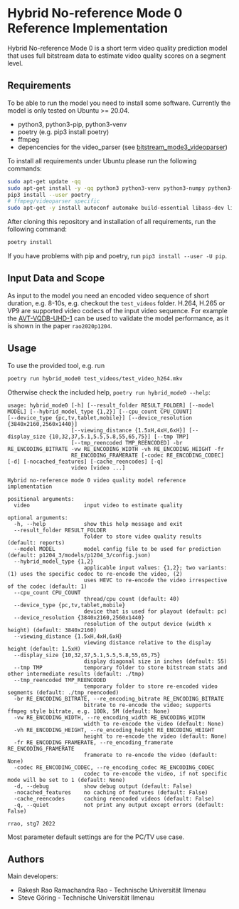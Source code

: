 # Hybrid No-reference Mode 0 Reference Implementation
Hybrid No-reference Mode 0 is a short term video quality prediction model that uses full bitstream data to estimate video quality scores on a segment level.

## Requirements
To be able to run the model you need to install some software.
Currently the model is only tested on Ubuntu >= 20.04.

* python3, python3-pip, python3-venv
* poetry (e.g. pip3 install poetry)
* ffmpeg
* depencencies for the video_parser (see [bitstream_mode3_videoparser](https://github.com/Telecommunication-Telemedia-Assessment/bitstream_mode3_videoparser))

To install all requirements under Ubuntu please run the following commands:

```bash
sudo apt-get update -qq
sudo apt-get install -y -qq python3 python3-venv python3-numpy python3-pip git scons ffmpeg
pip3 install --user poetry
# ffmpeg/videoparser specific
sudo apt-get -y install autoconf automake build-essential libass-dev libfreetype6-dev libsdl2-dev libtheora-dev libtool libva-dev libvdpau-dev libvorbis-dev libxcb1-dev libxcb-shm0-dev libxcb-xfixes0-dev pkg-config texinfo wget zlib1g-dev yasm
```

After cloning this repository and installation of all requirements, run the following command:

```bash
poetry install
```

If you have problems with pip and poetry, run `pip3 install --user -U pip`.

## Input Data and Scope

As input to the model you need an encoded video sequence of short duration, e.g. 8-10s, e.g. checkout the `test_videos` folder.
H.264, H.265 or VP9 are supported video codecs of the input video sequence.
For example the [AVT-VQDB-UHD-1](https://github.com/Telecommunication-Telemedia-Assessment/AVT-VQDB-UHD-1) can be used to validate the model performance, as it is shown in the paper `rao2020p1204`.

## Usage
To use the provided tool, e.g. run
```bash
poetry run hybrid_mode0 test_videos/test_video_h264.mkv
```

Otherwise check the included help, `poetry run hybrid_mode0 --help`:
```
usage: hybrid_mode0 [-h] [--result_folder RESULT_FOLDER] [--model MODEL] [--hybrid_model_type {1,2}] [--cpu_count CPU_COUNT]                    [--device_type {pc,tv,tablet,mobile}] [--device_resolution {3840x2160,2560x1440}]
                    [--viewing_distance {1.5xH,4xH,6xH}] [--display_size {10,32,37,5.1,5.5,5.8,55,65,75}] [--tmp TMP]
                    [--tmp_reencoded TMP_REENCODED] -br RE_ENCODING_BITRATE -vw RE_ENCODING_WIDTH -vh RE_ENCODING_HEIGHT -fr
                    RE_ENCODING_FRAMERATE [-codec RE_ENCODING_CODEC] [-d] [-nocached_features] [-cache_reencodes] [-q]
                    video [video ...]

Hybrid no-reference mode 0 video quality model reference implementation

positional arguments:
  video                 input video to estimate quality

optional arguments:
  -h, --help            show this help message and exit
  --result_folder RESULT_FOLDER
                        folder to store video quality results (default: reports)
  --model MODEL         model config file to be used for prediction (default: p1204_3/models/p1204_3/config.json)
  --hybrid_model_type {1,2}
                        applicable input values: {1,2}; two variants: (1) uses the specific codec to re-encode the video, (2)
                        uses HEVC to re-encode the video irrespective of the codec (default: 1)
  --cpu_count CPU_COUNT
                        thread/cpu count (default: 40)
  --device_type {pc,tv,tablet,mobile}
                        device that is used for playout (default: pc)
  --device_resolution {3840x2160,2560x1440}
                        resolution of the output device (width x height) (default: 3840x2160)
  --viewing_distance {1.5xH,4xH,6xH}
                        viewing distance relative to the display height (default: 1.5xH)
  --display_size {10,32,37,5.1,5.5,5.8,55,65,75}
                        display diagonal size in inches (default: 55)
  --tmp TMP             temporary folder to store bitstream stats and other intermediate results (default: ./tmp)
  --tmp_reencoded TMP_REENCODED
                        temporary folder to store re-encoded video segments (default: ./tmp_reencoded)
  -br RE_ENCODING_BITRATE, --re_encoding_bitrate RE_ENCODING_BITRATE
                        bitrate to re-encode the video; supports ffmpeg style bitrate, e.g. 100k, 5M (default: None)
  -vw RE_ENCODING_WIDTH, --re_encoding_width RE_ENCODING_WIDTH
                        width to re-encode the video (default: None)
  -vh RE_ENCODING_HEIGHT, --re_encoding_height RE_ENCODING_HEIGHT
                        height to re-encode the video (default: None)
  -fr RE_ENCODING_FRAMERATE, --re_encoding_framerate RE_ENCODING_FRAMERATE
                        framerate to re-encode the video (default: None)
  -codec RE_ENCODING_CODEC, --re_encoding_codec RE_ENCODING_CODEC
                        codec to re-encode the video, if not specific mode will be set to 1 (default: None)
  -d, --debug           show debug output (default: False)
  -nocached_features    no caching of features (default: False)
  -cache_reencodes      caching reencoded videos (default: False)
  -q, --quiet           not print any output except errors (default: False)

rrao, stg7 2022

```

Most parameter default settings are for the PC/TV use case.


## Authors

Main developers:
* Rakesh Rao Ramachandra Rao - Technische Universität Ilmenau
* Steve Göring - Technische Universität Ilmenau
